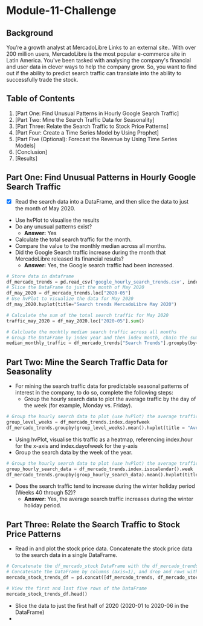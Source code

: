 # Module-11-Challenge

## Background
You’re a growth analyst at MercadoLibre Links to an external site.. With over 200 million users, MercadoLibre is the most popular e-commerce site in Latin America. You've been tasked with analysing the company's financial and user data in clever ways to help the company grow. So, you want to find out if the ability to predict search traffic can translate into the ability to successfully trade the stock.

## Table of Contents
1. [Part One:  Find Unusual Patterns in Hourly Google Search Traffic]
2. [Part Two: Mine the Search Traffic Data for Seasonality]
3. [Part Three: Relate the Search Traffic to Stock Price Patterns]
4. [Part Four: Create a Time Series Model by Using Prophet]
5. [Part Five (Optional): Forecast the Revenue by Using Time Series Models]
6. [Conclusion]
7. [Results]

## Part One:  Find Unusual Patterns in Hourly Google Search Traffic
- [x] Read the search data into a DataFrame, and then slice the data to just the month of May 2020.
- Use hvPlot to visualise the results
- Do any unusual patterns exist?
  - **Answer:** Yes
- Calculate the total search traffic for the month.
- Compare the value to the monthly median across all months.
- Did the Google Search traffic increase during the month that MercadoLibre released its financial results?
  - **Answer:** Yes, the Google search traffic had been increased.
 
```python
# Store data in dataframe
df_mercado_trends = pd.read_csv('google_hourly_search_trends.csv', index_col="Date", parse_dates=True)
# Slice the DataFrame to just the month of May 2020
df_may_2020 = df_mercado_trends.loc["2020-05"]
# Use hvPlot to visualize the data for May 2020
df_may_2020.hvplot(title="Search trends MercadoLibre May 2020")

# Calculate the sum of the total search traffic for May 2020
traffic_may_2020 = df_may_2020.loc["2020-05"].sum()

# Calcluate the monhtly median search traffic across all months 
# Group the DataFrame by index year and then index month, chain the sum and then the median functions
median_monthly_traffic = df_mercado_trends["Search Trends"].groupby(by=[df_mercado_trends.index.year, df_mercado_trends.index.month]).median()
```


## Part Two: Mine the Search Traffic Data for Seasonality
- For mining the search traffic data for predictable seasonal patterns of interest in the company, to do so, complete the following steps:
  - Group the hourly search data to plot the average traffic by the day of the week (for example, Monday vs. Friday).

 ```python
# Group the hourly search data to plot (use hvPlot) the average traffic by the day of week 
group_level_weeks = df_mercado_trends.index.dayofweek
df_mercado_trends.groupby(group_level_weeks).mean().hvplot(title = "Average Google search traffic grouped by day of the week")
```

  - Using hvPlot, visualise this traffic as a heatmap, referencing index.hour for the x-axis and index.dayofweek for the y-axis
  - Group the search data by the week of the year.
```python
# Group the hourly search data to plot (use hvPlot) the average traffic by the week of the year
group_hourly_search_data = df_mercado_trends.index.isocalendar().week
df_mercado_trends.groupby(group_hourly_search_data).mean().hvplot(title="The average search traffic grouped by week of the year")
```
  - Does the search traffic tend to increase during the winter holiday period (Weeks 40 through 52)?
    - **Answer:** Yes, the average search traffic increases during the winter holiday period.


## Part Three: Relate the Search Traffic to Stock Price Patterns
  - Read in and plot the stock price data. Concatenate the stock price data to the search data in a single DataFrame.
```python
# Concatenate the df_mercado_stock DataFrame with the df_mercado_trends DataFrame
# Concatenate the DataFrame by columns (axis=1), and drop and rows with only one column of data
mercado_stock_trends_df = pd.concat([df_mercado_trends, df_mercado_stock], axis=1).dropna()

# View the first and last five rows of the DataFrame
mercado_stock_trends_df.head()
```
  - Slice the data to just the first half of 2020 (2020-01 to 2020-06 in the DataFrame)
  - 
